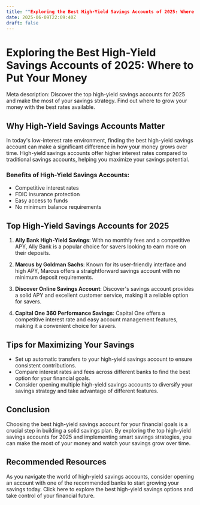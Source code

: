 ```yaml
---
title: ""Exploring the Best High-Yield Savings Accounts of 2025: Where to Put Your Money""
date: 2025-06-09T22:09:40Z
draft: false
---
```


# Exploring the Best High-Yield Savings Accounts of 2025: Where to Put Your Money

Meta description: Discover the top high-yield savings accounts for 2025 and make the most of your savings strategy. Find out where to grow your money with the best rates available.

## Why High-Yield Savings Accounts Matter

In today's low-interest rate environment, finding the best high-yield savings account can make a significant difference in how your money grows over time. High-yield savings accounts offer higher interest rates compared to traditional savings accounts, helping you maximize your savings potential.

### Benefits of High-Yield Savings Accounts:
- Competitive interest rates
- FDIC insurance protection
- Easy access to funds
- No minimum balance requirements

## Top High-Yield Savings Accounts for 2025

1. **Ally Bank High-Yield Savings**: With no monthly fees and a competitive APY, Ally Bank is a popular choice for savers looking to earn more on their deposits.

2. **Marcus by Goldman Sachs**: Known for its user-friendly interface and high APY, Marcus offers a straightforward savings account with no minimum deposit requirements.

3. **Discover Online Savings Account**: Discover's savings account provides a solid APY and excellent customer service, making it a reliable option for savers.

4. **Capital One 360 Performance Savings**: Capital One offers a competitive interest rate and easy account management features, making it a convenient choice for savers.

## Tips for Maximizing Your Savings

- Set up automatic transfers to your high-yield savings account to ensure consistent contributions.
- Compare interest rates and fees across different banks to find the best option for your financial goals.
- Consider opening multiple high-yield savings accounts to diversify your savings strategy and take advantage of different features.

## Conclusion

Choosing the best high-yield savings account for your financial goals is a crucial step in building a solid savings plan. By exploring the top high-yield savings accounts for 2025 and implementing smart savings strategies, you can make the most of your money and watch your savings grow over time.

## Recommended Resources

As you navigate the world of high-yield savings accounts, consider opening an account with one of the recommended banks to start growing your savings today. Click here to explore the best high-yield savings options and take control of your financial future.